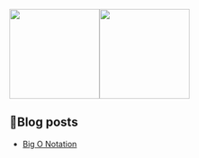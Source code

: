 <a href="https://github.com/ankushdogradev"><img align="center" height="160em" src="https://github-readme-stats.vercel.app/api?username=ankushdogradev&theme=github_dark&show_icons=true" /><img align="center" height="160em" src="https://github-readme-stats.vercel.app/api/top-langs/?username=ankushdogradev&theme=github_dark&layout=compact" />
</a>

## 📙Blog posts

<!-- BLOG-POST-LIST:START -->
- [Big O Notation](https://dev.to/ankushdogradev/big-o-notation-3kf4)
<!-- BLOG-POST-LIST:END -->

